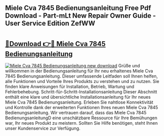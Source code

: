 ## Miele Cva 7845 Bedienungsanleitung Free Pdf Download - Part-mLt New Repair Owner Guide - User Service Edition ZefWW

# <h2><a href="http://df3z368.blite.top/?on=Miele+Cva+7845+Bedienungsanleitung">🔗Download 👉🔴 Miele Cva 7845 Bedienungsanleitung</a></h2>

[![Miele Cva 7845 Bedienungsanleitung new download](https://i.imgur.com/lujVjoI.png)](http://df3z368.blite.top/?on=Miele+Cva+7845+Bedienungsanleitung)
Grüße und willkommen in der Bedienungsanleitung für Ihr neu erhaltenes Miele Cva 7845 Bedienungsanleitung. Dieser umfassende Leitfaden soll Ihnen helfen, alle Funktionen und Vorteile Ihres Produkts zu verstehen und zu nutzen. Sie finden klare Anweisungen für Installation, Betrieb, Wartung und Fehlerbehebung. Schritt-für-Schritt-Installationsanleitung Dieser Abschnitt enthält eine klare und übersichtliche Installationsanleitung für Ihr neues Miele Cva 7845 Bedienungsanleitung. Erleben Sie nahtlose Konnektivität und Kontrolle dank der erweiterten Funktionen Ihres neuen Miele Cva 7845 Bedienungsanleitung. Wir vertrauen darauf, dass das Miele Cva 7845 BedienungsanleitungD eine unschätzbare Ressource für Ihre Bemühungen war, Ihr neues Produkt zu meistern. Sollten Sie Hilfe benötigen, steht Ihnen unser Kundenservice zur Verfügung.
